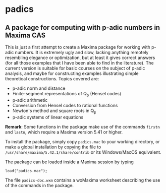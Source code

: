 # padics
## A package for computing with p-adic numbers in Maxima CAS

This is just a first attempt to create a Maxima package for
working with p-adic numbers. It is extremely ugly and slow, lacking 
anything remotely resembling elegance or optimization, but at least
it gives correct answers (for all those examples that I have been
able to find in the literature).
The current version is suitable for basic courses on the subject of p-adic
analysis, and maybe for constructing examples illustrating simple theoretical
constructions.
Topics covered are:
* p-adic norm and distance
* Finite-segment representations of Q<sub>p</sub> (Hensel codes)
* p-adic arithmetic
* Conversion from Hensel codes to rational functions
* Newton's method and square roots in Q<sub>p</sub>
* p-adic systems of linear equations

**Remark**: Some functions in the package make use of the commands
`firstn` and `lastn`, which require a Maxima version 5.41 or higher.

To install the package, simply copy `padics.mac` to your working
directory, or make a global installation by copying the file to
`/usr/share/maxima/5.42.1/share/contrib` or its Windows/MacOS equivalent.

The package can be loaded inside a Maxima session by typing
```
load("padics.mac");
```

The file `padics-doc.wxm` contains a wxMaxima worksheet describing the
use of the commands in the package.
